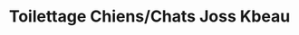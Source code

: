---
title: "Toilettage Chiens/Chats Joss Kbeau"
url: /villers-sous-saint-leu/toilettage-chiens-chats-joss-kbeau/
shop: Tiere
---